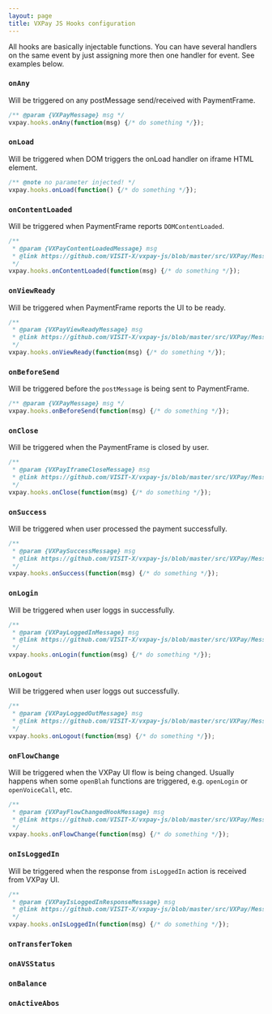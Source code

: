 ```yaml
---
layout: page
title: VXPay JS Hooks configuration
---
```


All hooks are basically injectable functions. You can have several handlers on the same event by just assigning more then one handler for event. See examples below.

### `onAny`

Will be triggered on any postMessage send/received with PaymentFrame.

```javascript
/** @param {VXPayMessage} msg */
vxpay.hooks.onAny(function(msg) {/* do something */});
```

### `onLoad`

Will be triggered when DOM triggers the onLoad handler on iframe HTML element.

```javascript
/** @note no parameter injected! */
vxpay.hooks.onLoad(function() {/* do something */});
```

### `onContentLoaded`

Will be triggered when PaymentFrame reports `DOMContentLoaded`.

```javascript
/** 
 * @param {VXPayContentLoadedMessage} msg
 * @link https://github.com/VISIT-X/vxpay-js/blob/master/src/VXPay/Message/VXPayContentLoadedMessage.js
 */
vxpay.hooks.onContentLoaded(function(msg) {/* do something */});
```

### `onViewReady`

Will be triggered when PaymentFrame reports the UI to be ready.

```javascript
/** 
 * @param {VXPayViewReadyMessage} msg 
 * @link https://github.com/VISIT-X/vxpay-js/blob/master/src/VXPay/Message/VXPayViewReadyMessage.js
 */
vxpay.hooks.onViewReady(function(msg) {/* do something */});
```

### `onBeforeSend`

Will be triggered before the `postMessage` is being sent to PaymentFrame.

```javascript
/** @param {VXPayMessage} msg */
vxpay.hooks.onBeforeSend(function(msg) {/* do something */});
```

### `onClose`

Will be triggered when the PaymentFrame is closed by user.

```javascript
/** 
 * @param {VXPayIframeCloseMessage} msg
 * @link https://github.com/VISIT-X/vxpay-js/blob/master/src/VXPay/Message/VXPayIframeCloseMessage.js
 */
vxpay.hooks.onClose(function(msg) {/* do something */});
```

### `onSuccess`

Will be triggered when user processed the payment successfully.

```javascript
/**
 * @param {VXPaySuccessMessage} msg
 * @link https://github.com/VISIT-X/vxpay-js/blob/master/src/VXPay/Message/VXPaySuccessMessage.js
 */
vxpay.hooks.onSuccess(function(msg) {/* do something */});
```

### `onLogin`

Will be triggered when user loggs in successfully.

```javascript
/**
 * @param {VXPayLoggedInMessage} msg
 * @link https://github.com/VISIT-X/vxpay-js/blob/master/src/VXPay/Message/Hooks/VXPayLoggedInMessage.js
 */
vxpay.hooks.onLogin(function(msg) {/* do something */});
```

### `onLogout`

Will be triggered when user loggs out successfully.

```javascript
/**
 * @param {VXPayLoggedOutMessage} msg
 * @link https://github.com/VISIT-X/vxpay-js/blob/master/src/VXPay/Message/VXPayLoggedOutMessage.js
 */
vxpay.hooks.onLogout(function(msg) {/* do something */});
```

### `onFlowChange`

Will be triggered when the VXPay UI flow is being changed. Usually happens when some `openBlah` functions are triggered, e.g. `openLogin` or `openVoiceCall`, etc.

```javascript
/**
 * @param {VXPayFlowChangedHookMessage} msg
 * @link https://github.com/VISIT-X/vxpay-js/blob/master/src/VXPay/Message/Hooks/VXPayFlowChangedMessage.js
 */
vxpay.hooks.onFlowChange(function(msg) {/* do something */});
```

### `onIsLoggedIn`

Will be triggered when the response from `isLoggedIn` action is received from VXPay UI.

```javascript
/**
 * @param {VXPayIsLoggedInResponseMessage} msg
 * @link https://github.com/VISIT-X/vxpay-js/blob/master/src/VXPay/Message/VXPayIsLoggedInResponseMessage.js
 */
vxpay.hooks.onIsLoggedIn(function(msg) {/* do something */});
```

### `onTransferToken`
### `onAVSStatus`
### `onBalance`
### `onActiveAbos`